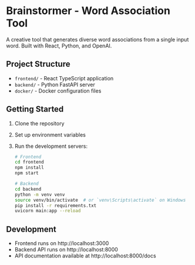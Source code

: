 # Brainstormer - Word Association Tool

A creative tool that generates diverse word associations from a single input word. Built with React, Python, and OpenAI.

## Project Structure

- `frontend/` - React TypeScript application
- `backend/` - Python FastAPI server
- `docker/` - Docker configuration files

## Getting Started

1. Clone the repository
2. Set up environment variables
3. Run the development servers:

   ```bash
   # Frontend
   cd frontend
   npm install
   npm start

   # Backend
   cd backend
   python -m venv venv
   source venv/bin/activate  # or `venv\Scripts\activate` on Windows
   pip install -r requirements.txt
   uvicorn main:app --reload
   ```

## Development

- Frontend runs on http://localhost:3000
- Backend API runs on http://localhost:8000
- API documentation available at http://localhost:8000/docs
